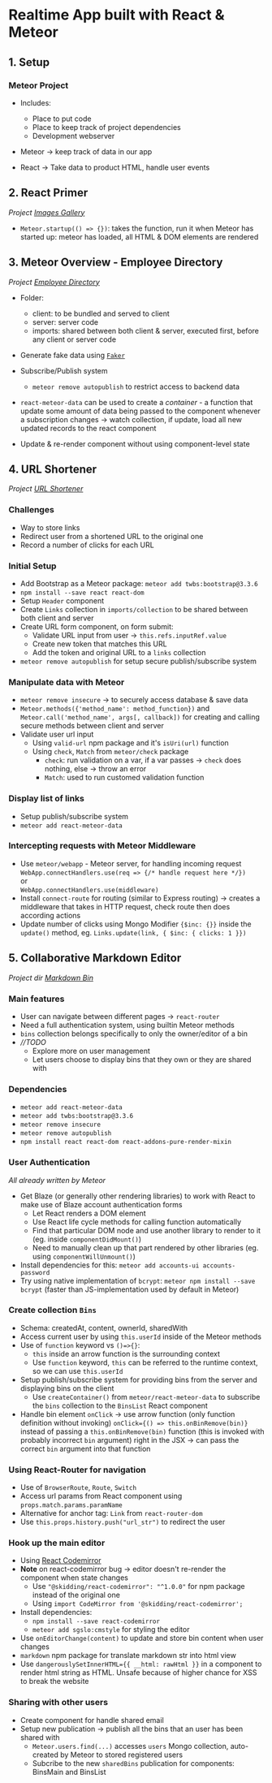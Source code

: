 # Realtime App built with React & Meteor

## 1. Setup
### Meteor Project
* Includes:
  * Place to put code
  * Place to keep track of project dependencies
  * Development webserver

* Meteor -> keep track of data in our app
* React -> Take data to product HTML, handle user events

## 2. React Primer
*Project [Images Gallery](https://github.com/eriknguyen/markdown-realtime/tree/master/images)*
* `Meteor.startup(() => {})`: takes the function, run it when Meteor has started up: meteor has loaded, all HTML & DOM elements are rendered

## 3. Meteor Overview - Employee Directory
*Project [Employee Directory](https://github.com/eriknguyen/markdown-realtime/tree/master/employee-directory)*
* Folder:
  * client: to be bundled and served to client
  * server: server code
  * imports: shared between both client & server, executed first, before any client or server code

* Generate fake data using [`Faker`](https://github.com/Marak/Faker.js)

* Subscribe/Publish system
  * `meteor remove autopublish` to restrict access to backend data

* `react-meteor-data` can be used to create a *container* - a function that update some amount of data being passed to the component whenever a subscription changes -> watch collection, if update, load all new updated records to the react component

* Update & re-render component without using component-level state

## 4. URL Shortener
*Project [URL Shortener](https://github.com/eriknguyen/markdown-realtime/tree/master/url-shortener)*

### Challenges
* Way to store links
* Redirect user from a shortened URL to the original one
* Record a number of clicks for each URL

### Initial Setup
* Add Bootstrap as a Meteor package: `meteor add twbs:bootstrap@3.3.6`
* `npm install --save react react-dom`
* Setup `Header` component
* Create `Links` collection in `imports/collection` to be shared between both client and server
* Create URL form component, on form submit:
  * Validate URL input from user -> `this.refs.inputRef.value`
  * Create new token that matches this URL
  * Add the token and original URL to a `links` collection
* `meteor remove autopublish` for setup secure publish/subscribe system

### Manipulate data with Meteor
* `meteor remove insecure` -> to securely access database & save data
* `Meteor.methods({'method_name': method_function})` and `Meteor.call('method_name', args[, callback])` for creating and calling secure methods between client and server
* Validate user url input
  * Using `valid-url` npm package and it's `isUri(url)` function
  * Using `check`, `Match` from `meteor/check` package
    * `check`: run validation on a var, if a var passes -> `check` does nothing, else -> throw an error
    * `Match`: used to run customed validation function

### Display list of links
* Setup publish/subscribe system
* `meteor add react-meteor-data`

### Intercepting requests with Meteor Middleware
* Use `meteor/webapp` - Meteor server, for handling incoming request  
    `WebApp.connectHandlers.use(req => {/* handle request here */})`  
    or  
    `WebApp.connectHandlers.use(middleware)`
* Install `connect-route` for routing (similar to Express routing) -> creates a middleware that takes in HTTP request, check route then does according actions
* Update number of clicks using Mongo Modifier `{$inc: {}}` inside the `update()` method, eg. `Links.update(link, { $inc: { clicks: 1 }})`

## 5. Collaborative Markdown Editor
*Project dir [Markdown Bin](https://github.com/eriknguyen/markdown-realtime/tree/master/markdown-editor)*

### Main features
* User can navigate between different pages -> `react-router`
* Need a full authentication system, using builtin Meteor methods
* `bins` collection belongs specifically to only the owner/editor of a bin
* _//TODO_
  * Explore more on user management
  * Let users choose to display bins that they own or they are shared with

### Dependencies
* `meteor add react-meteor-data`
* `meteor add twbs:bootstrap@3.3.6`
* `meteor remove insecure`
* `meteor remove autopublish`
* `npm install react react-dom react-addons-pure-render-mixin`

### User Authentication
*All already written by Meteor*
* Get Blaze (or generally other rendering libraries) to work with React to make use of Blaze account authentication forms
  * Let React renders a DOM element
  * Use React life cycle methods for calling function automatically
  * Find that particular DOM node and use another library to render to it (eg. inside `componentDidMount()`)
  * Need to manually clean up that part rendered by other libraries (eg. using `componentWillUnmount()`)
* Install dependencies for this: `meteor add accounts-ui accounts-password`
* Try using native implementation of `bcrypt`: `meteor npm install --save bcrypt` (faster than JS-implementation used by default in Meteor)

### Create collection `Bins`
* Schema: createdAt, content, ownerId, sharedWith
* Access current user by using `this.userId` inside of the Meteor methods
* Use of `function` keyword vs `()=>{}`:
  * `this` inside an arrow function is the surrounding context
  * Use `function` keyword, `this` can be referred to the runtime context, so we can use `this.userId`
* Setup publish/subscribe system for providing bins from the server and displaying bins on the client
  * Use `createContainer()` from `meteor/react-meteor-data` to subscribe the `bins` collection to the `BinsList` React component
* Handle bin element `onClick` -> use arrow function (only function definition without invoking) `onClick={() => this.onBinRemove(bin)}` instead of passing a `this.onBinRemove(bin)` function (this is invoked with probably incorrect `bin` argument) right in the JSX -> can pass the correct `bin` argument into that function

### Using React-Router for navigation
* Use of `BrowserRoute`, `Route`, `Switch`
* Access url params from React component using `props.match.params.paramName`
* Alternative for anchor tag: `Link` from `react-router-dom`
* Use `this.props.history.push("url_str")` to redirect the user

### Hook up the main editor
* Using [React Codemirror](https://github.com/JedWatson/react-codemirror)
* __Note__ on react-codemirror bug -> editor doesn't re-render the component when state changes
  * Use `"@skidding/react-codemirror": "^1.0.0"` for npm package instead of the original one
  * Using `import CodeMirror from '@skidding/react-codemirror';`
* Install dependencies:
  * `npm install --save react-codemirror`
  * `meteor add sgslo:cmstyle` for styling the editor
* Use `onEditorChange(content)` to update and store bin content when user changes
* `markdown` npm package for translate markdown str into html view
* Use `dangerouslySetInnerHTML={{ __html: rawHtml }}` in a component to render html string as HTML. Unsafe because of higher chance for XSS to break the website

### Sharing with other users
* Create component for handle shared email
* Setup new publication -> publish all the bins that an user has been shared with
  * `Meteor.users.find(...)` accesses `users` Mongo collection, auto-created by Meteor to stored registered users
  * Subcribe to the new `sharedBins` publication for components: BinsMain and BinsList
